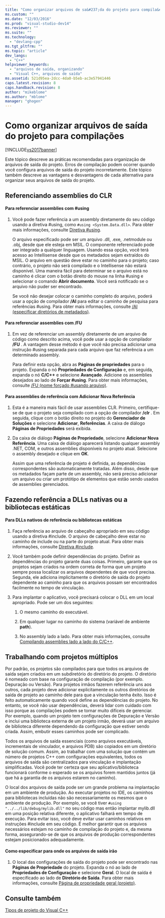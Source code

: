 ```yaml
---
title: "Como organizar arquivos de sa&#237;da do projeto para compila&#231;&#245;es | Microsoft Docs"
ms.custom: ""
ms.date: "12/03/2016"
ms.prod: "visual-studio-dev14"
ms.reviewer: ""
ms.suite: ""
ms.technology: 
  - "devlang-cpp"
ms.tgt_pltfrm: ""
ms.topic: "article"
dev_langs: 
  - "C++"
helpviewer_keywords: 
  - "arquivos de saída, organizando"
  - "Visual C++, arquivos de saída"
ms.assetid: 521d95ea-2dcc-4da0-b5eb-ac3e57941446
caps.latest.revision: 8
caps.handback.revision: 8
author: "mikeblome"
ms.author: "mblome"
manager: "ghogen"
---
```

# Como organizar arquivos de sa&#237;da do projeto para compila&#231;&#245;es
[!INCLUDE[vs2017banner](../assembler/inline/includes/vs2017banner.md)]

Este tópico descreve as práticas recomendadas para organização de arquivos de saída do projeto.  Erros de compilação podem ocorrer quando você configura arquivos de saída do projeto incorretamente.  Este tópico também descreve as vantagens e desvantagens de cada alternativa para organizar seus arquivos de saída do projeto.  
  
## Referenciando assemblies do CLR  
  
#### Para referenciar assemblies com \#using  
  
1.  Você pode fazer referência a um assembly diretamente do seu código usando a diretiva \#using, como `#using <System.Data.dll>`.  Para obter mais informações, consulte [Diretiva \#using](../preprocessor/hash-using-directive-cpp.md).  
  
     O arquivo especificado pode ser um arquivo .dll, .exe, .netmodule ou .obj, desde que ele esteja em MSIL.  O componente referenciado pode ser integrado a qualquer linguagem.  Usando essa opção, você terá acesso ao Intellisense desde que os metadados sejam extraídos do MSIL.  O arquivo em questão deve estar no caminho para o projeto; caso contrário, o projeto não será compilado e o Intellisense não estará disponível.  Uma maneira fácil para determinar se o arquivo está no caminho é clicar com o botão direito do mouse na linha \#using e selecionar o comando **Abrir documento**.  Você será notificado se o arquivo não puder ser encontrado.  
  
     Se você não desejar colocar o caminho completo do arquivo, poderá usar a opção de compilador **\/AI** para editar o caminho de pesquisa para referências \#using.  Para obter mais informações, consulte [\/AI \(especificar diretórios de metadados\)](../build/reference/ai-specify-metadata-directories.md).  
  
#### Para referenciar assemblies com \/FU  
  
1.  Em vez de referenciar um assembly diretamente de um arquivo de código como descrito acima, você pode usar a opção de compilador **\/FU** .  A vantagem desse método é que você não precisa adicionar uma instrução \#using separada para cada arquivo que faz referência a um determinado assembly.  
  
     Para definir esta opção, abra as **Páginas de propriedades** para o projeto.  Expanda o nó **Propriedades de Configuração** e, em seguida, expanda o nó **C\/C\+\+** e selecione **Avançado**.  Adicione os assemblies desejados ao lado de **Forçar \#using**.  Para obter mais informações, consulte [\/FU \(nome forçado \#usando arquivo\)](../build/reference/fu-name-forced-hash-using-file.md).  
  
#### Para assemblies de referência com Adicionar Nova Referência  
  
1.  Esta é a maneira mais fácil de usar assemblies CLR.  Primeiro, certifique\-se de que o projeto seja compilado com a opção de compilador **\/clr** .  Em seguida, clique com o botão direito no projeto do **Gerenciador de Soluções** e selecione **Adicionar**, **Referências**.  A caixa de diálogo **Páginas de Propriedades** será exibida.  
  
2.  Da caixa de diálogo **Páginas de Propriedade**, selecione **Adicionar Nova Referência**.  Uma caixa de diálogo aparecerá listando qualquer assembly .NET, COM, e outros assemblies disponíveis no projeto atual.  Selecione o assembly desejado e clique em **OK**.  
  
     Assim que uma referência de projeto é definida, as dependências correspondentes são automaticamente tratadas.  Além disso, desde que os metadados façam parte de um assembly, não será preciso adicionar um arquivo ou criar um protótipo de elementos que estão sendo usados de assemblies gerenciados.  
  
## Fazendo referência a DLLs nativas ou a bibliotecas estáticas  
  
#### Para DLLs nativos de referência ou bibliotecas estáticas  
  
1.  Faça referência ao arquivo de cabeçalho apropriado em seu código usando a diretiva \#include.  O arquivo de cabeçalho deve estar no caminho de include ou na parte do projeto atual.  Para obter mais informações, consulte [Diretiva \#include](../preprocessor/hash-include-directive-c-cpp.md).  
  
2.  Você também pode definir dependências do projeto.  Definir as dependências do projeto garante duas coisas.  Primeiro, garante que os projetos sejam criados na ordem correta de forma que um projeto sempre possa localizar os arquivos dependentes de que você precisa.  Segunda, ele adiciona implicitamente o diretório de saída do projeto dependente ao caminho para que os arquivos possam ser encontrados facilmente no tempo de vinculação.  
  
3.  Para implantar o aplicativo, você precisará colocar o DLL em um local apropriado.  Pode ser um dos seguintes:  
  
    1.  O mesmo caminho do executável.  
  
    2.  Em qualquer lugar no caminho do sistema \(variável de ambiente **path**\).  
  
    3.  No assembly lado a lado.  Para obter mais informações, consulte [Compilando assemblies lado a lado do C\/C\+\+](../build/building-c-cpp-side-by-side-assemblies.md).  
  
## Trabalhando com projetos múltiplos  
 Por padrão, os projetos são compilados para que todos os arquivos de saída sejam criados em um subdiretório do diretório do projeto.  O diretório é nomeado com base na configuração de compilação \(por exemplo.  Depuração ou Versão\).  Para projetos irmãos fazerem referência uns aos outros, cada projeto deve adicionar explicitamente os outros diretórios de saída de projeto ao caminho dele para que a vinculação tenha êxito.  Isso é feito automaticamente quando você define as dependências do projeto.  No entanto, se você não usar dependências, deverá lidar com cuidado com isso porque as compilações podem se tornar muito difíceis de gerenciar.  Por exemplo, quando um projeto tem configurações de Depuração e Versão e inclui uma biblioteca externa de um projeto irmão, deverá usar um arquivo de biblioteca diferente dependendo da configuração que estiver sendo criada.  Assim, embutir esses caminhos pode ser complicado.  
  
 Todos os arquivos de saída essenciais \(como arquivos executáveis, incrementais de vinculador, e arquivos PDB\) são copiados em um diretório de solução comum.  Assim, ao trabalhar com uma solução que contém um número de projetos C\+\+ com configurações equivalentes, todos os arquivos de saída são centralizados para vinculação e implantação simplificadas.  Você pode ter certeza que seu aplicativo\/biblioteca funcionará conforme o esperado se os arquivos forem mantidos juntos \(já que há a garantia de os arquivos estarem no caminho\).  
  
 O local dos arquivos de saída pode ser um grande problema na implantação em um ambiente de produção.  Ao executar projetos no IDE, os caminhos para bibliotecas incluídas não são necessariamente os mesmos que o ambiente de produção.  Por exemplo, se você tiver `#using "../../lib/debug/mylib.dll"` no seu código mas então implantar mylib.dll em uma posição relativa diferente, o aplicativo falhará em tempo de execução.  Para evitar isso, você deve evitar usar caminhos relativos em instruções \#include em seu código.  É melhor garantir que os arquivos necessários estejam no caminho de compilação do projeto e, da mesma forma, assegurando\-se de que os arquivos de produção correspondentes estejam posicionados adequadamente.  
  
#### Como especificar para onde os arquivos de saída irão  
  
1.  O local das configurações de saída do projeto pode ser encontrado nas **Páginas de Propriedade** do projeto.  Expanda o nó ao lado de **Propriedades de Configuração** e selecione **Geral**.  O local de saída é especificado ao lado de **Diretório de Saída**.  Para obter mais informações, consulte [Página de propriedade geral \(projeto\)](../Topic/General%20Property%20Page%20\(Project\).md).  
  
## Consulte também  
 [Tipos de projeto do Visual C\+\+](../ide/visual-cpp-project-types.md)